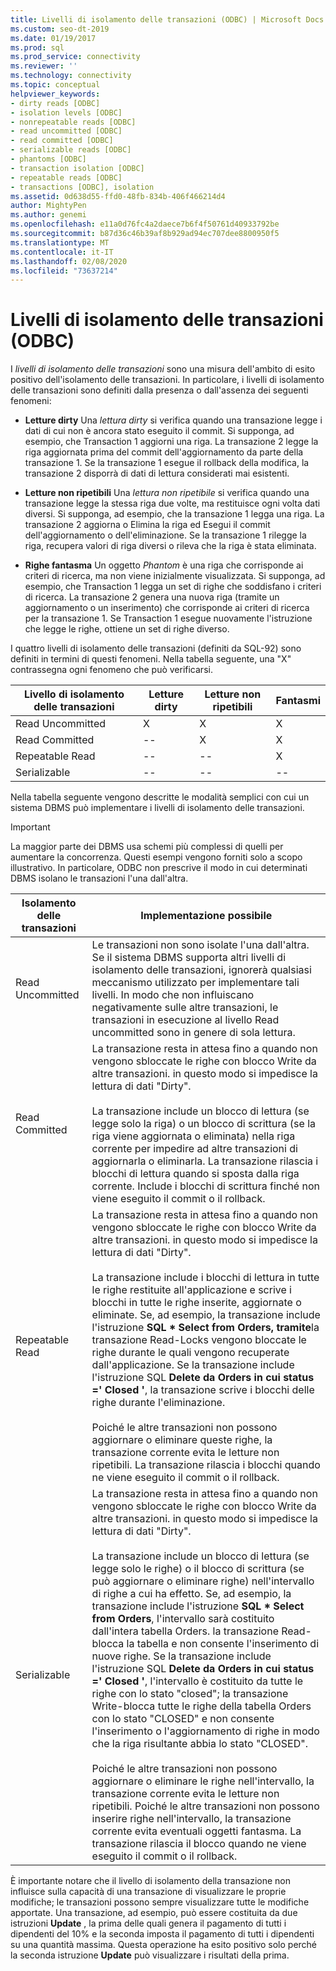```yaml
---
title: Livelli di isolamento delle transazioni (ODBC) | Microsoft Docs
ms.custom: seo-dt-2019
ms.date: 01/19/2017
ms.prod: sql
ms.prod_service: connectivity
ms.reviewer: ''
ms.technology: connectivity
ms.topic: conceptual
helpviewer_keywords:
- dirty reads [ODBC]
- isolation levels [ODBC]
- nonrepeatable reads [ODBC]
- read uncommitted [ODBC]
- read committed [ODBC]
- serializable reads [ODBC]
- phantoms [ODBC]
- transaction isolation [ODBC]
- repeatable reads [ODBC]
- transactions [ODBC], isolation
ms.assetid: 0d638d55-ffd0-48fb-834b-406f466214d4
author: MightyPen
ms.author: genemi
ms.openlocfilehash: e11a0d76fc4a2daece7b6f4f50761d40933792be
ms.sourcegitcommit: b87d36c46b39af8b929ad94ec707dee8800950f5
ms.translationtype: MT
ms.contentlocale: it-IT
ms.lasthandoff: 02/08/2020
ms.locfileid: "73637214"
---
```

# <a name="transaction-isolation-levels-odbc"></a>Livelli di isolamento delle transazioni (ODBC)
I *livelli di isolamento delle transazioni* sono una misura dell'ambito di esito positivo dell'isolamento delle transazioni. In particolare, i livelli di isolamento delle transazioni sono definiti dalla presenza o dall'assenza dei seguenti fenomeni:  
  
-   **Letture dirty** Una *lettura dirty* si verifica quando una transazione legge i dati di cui non è ancora stato eseguito il commit. Si supponga, ad esempio, che Transaction 1 aggiorni una riga. La transazione 2 legge la riga aggiornata prima del commit dell'aggiornamento da parte della transazione 1. Se la transazione 1 esegue il rollback della modifica, la transazione 2 disporrà di dati di lettura considerati mai esistenti.  
  
-   **Letture non ripetibili** Una *lettura non ripetibile* si verifica quando una transazione legge la stessa riga due volte, ma restituisce ogni volta dati diversi. Si supponga, ad esempio, che la transazione 1 legga una riga. La transazione 2 aggiorna o Elimina la riga ed Esegui il commit dell'aggiornamento o dell'eliminazione. Se la transazione 1 rilegge la riga, recupera valori di riga diversi o rileva che la riga è stata eliminata.  
  
-   **Righe fantasma** Un oggetto *Phantom* è una riga che corrisponde ai criteri di ricerca, ma non viene inizialmente visualizzata. Si supponga, ad esempio, che Transaction 1 legga un set di righe che soddisfano i criteri di ricerca. La transazione 2 genera una nuova riga (tramite un aggiornamento o un inserimento) che corrisponde ai criteri di ricerca per la transazione 1. Se Transaction 1 esegue nuovamente l'istruzione che legge le righe, ottiene un set di righe diverso.  
  
 I quattro livelli di isolamento delle transazioni (definiti da SQL-92) sono definiti in termini di questi fenomeni. Nella tabella seguente, una "X" contrassegna ogni fenomeno che può verificarsi.  
  
|Livello di isolamento delle transazioni|Letture dirty|Letture non ripetibili|Fantasmi|  
|---------------------------------|-----------------|-------------------------|--------------|  
|Read Uncommitted|X|X|X|  
|Read Committed|--|X|X|  
|Repeatable Read|--|--|X|  
|Serializable|--|--|--|  
  
 Nella tabella seguente vengono descritte le modalità semplici con cui un sistema DBMS può implementare i livelli di isolamento delle transazioni.  
  
> [!IMPORTANT]  
>  La maggior parte dei DBMS usa schemi più complessi di quelli per aumentare la concorrenza. Questi esempi vengono forniti solo a scopo illustrativo. In particolare, ODBC non prescrive il modo in cui determinati DBMS isolano le transazioni l'una dall'altra.  
  
|Isolamento delle transazioni|Implementazione possibile|  
|---------------------------|-----------------------------|  
|Read Uncommitted|Le transazioni non sono isolate l'una dall'altra. Se il sistema DBMS supporta altri livelli di isolamento delle transazioni, ignorerà qualsiasi meccanismo utilizzato per implementare tali livelli. In modo che non influiscano negativamente sulle altre transazioni, le transazioni in esecuzione al livello Read uncommitted sono in genere di sola lettura.|  
|Read Committed|La transazione resta in attesa fino a quando non vengono sbloccate le righe con blocco Write da altre transazioni. in questo modo si impedisce la lettura di dati "Dirty".<br /><br /> La transazione include un blocco di lettura (se legge solo la riga) o un blocco di scrittura (se la riga viene aggiornata o eliminata) nella riga corrente per impedire ad altre transazioni di aggiornarla o eliminarla. La transazione rilascia i blocchi di lettura quando si sposta dalla riga corrente. Include i blocchi di scrittura finché non viene eseguito il commit o il rollback.|  
|Repeatable Read|La transazione resta in attesa fino a quando non vengono sbloccate le righe con blocco Write da altre transazioni. in questo modo si impedisce la lettura di dati "Dirty".<br /><br /> La transazione include i blocchi di lettura in tutte le righe restituite all'applicazione e scrive i blocchi in tutte le righe inserite, aggiornate o eliminate. Se, ad esempio, la transazione include l'istruzione **SQL \* Select from Orders, tramite**la transazione Read-Locks vengono bloccate le righe durante le quali vengono recuperate dall'applicazione. Se la transazione include l'istruzione SQL **Delete da Orders in cui status =' Closed '**, la transazione scrive i blocchi delle righe durante l'eliminazione.<br /><br /> Poiché le altre transazioni non possono aggiornare o eliminare queste righe, la transazione corrente evita le letture non ripetibili. La transazione rilascia i blocchi quando ne viene eseguito il commit o il rollback.|  
|Serializable|La transazione resta in attesa fino a quando non vengono sbloccate le righe con blocco Write da altre transazioni. in questo modo si impedisce la lettura di dati "Dirty".<br /><br /> La transazione include un blocco di lettura (se legge solo le righe) o il blocco di scrittura (se può aggiornare o eliminare righe) nell'intervallo di righe a cui ha effetto. Se, ad esempio, la transazione include l'istruzione **SQL \* Select from Orders**, l'intervallo sarà costituito dall'intera tabella Orders. la transazione Read-blocca la tabella e non consente l'inserimento di nuove righe. Se la transazione include l'istruzione SQL **Delete da Orders in cui status =' Closed '**, l'intervallo è costituito da tutte le righe con lo stato "closed"; la transazione Write-blocca tutte le righe della tabella Orders con lo stato "CLOSED" e non consente l'inserimento o l'aggiornamento di righe in modo che la riga risultante abbia lo stato "CLOSED".<br /><br /> Poiché le altre transazioni non possono aggiornare o eliminare le righe nell'intervallo, la transazione corrente evita le letture non ripetibili. Poiché le altre transazioni non possono inserire righe nell'intervallo, la transazione corrente evita eventuali oggetti fantasma. La transazione rilascia il blocco quando ne viene eseguito il commit o il rollback.|  
  
 È importante notare che il livello di isolamento della transazione non influisce sulla capacità di una transazione di visualizzare le proprie modifiche; le transazioni possono sempre visualizzare tutte le modifiche apportate. Una transazione, ad esempio, può essere costituita da due istruzioni **Update** , la prima delle quali genera il pagamento di tutti i dipendenti del 10% e la seconda imposta il pagamento di tutti i dipendenti su una quantità massima. Questa operazione ha esito positivo solo perché la seconda istruzione **Update** può visualizzare i risultati della prima.
